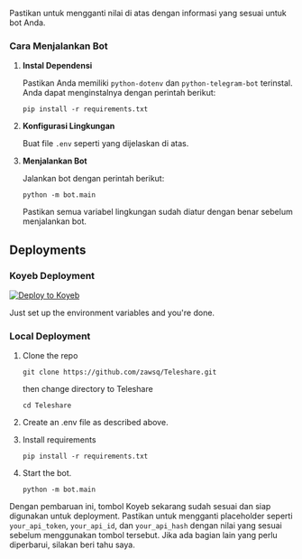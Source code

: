 
Pastikan untuk mengganti nilai di atas dengan informasi yang sesuai untuk bot Anda.

### Cara Menjalankan Bot

1. **Instal Dependensi**

   Pastikan Anda memiliki `python-dotenv` dan `python-telegram-bot` terinstal. Anda dapat menginstalnya dengan perintah berikut:

   ```
   pip install -r requirements.txt
   ```

2. **Konfigurasi Lingkungan**

   Buat file `.env` seperti yang dijelaskan di atas.

3. **Menjalankan Bot**

   Jalankan bot dengan perintah berikut:

   ```
   python -m bot.main
   ```

   Pastikan semua variabel lingkungan sudah diatur dengan benar sebelum menjalankan bot.

## Deployments

### Koyeb Deployment

[![Deploy to Koyeb](https://www.koyeb.com/static/images/deploy/button.svg)](https://app.koyeb.com/deploy?type=git&repository=github.com/AlekBaikHati/Teleshare&branch=main&name=teleshare&env%5BAPI_TOKEN%5D=your_api_token&env%5BAPI_ID%5D=your_api_id&env%5BAPI_HASH%5D=your_api_hash&env%5BTARGET%5D=-1002412629469,-1002292422802&env%5BADMIN%5D=wiburich,Ghsd77,blalil_girl)

Just set up the environment variables and you're done.

### Local Deployment

1. Clone the repo
   ```
   git clone https://github.com/zawsq/Teleshare.git
   ```
   then change directory to Teleshare 
   ```
   cd Teleshare
   ```

2. Create an .env file as described above.

3. Install requirements
   ```
   pip install -r requirements.txt
   ```

4. Start the bot.
   ```
   python -m bot.main
   ```

Dengan pembaruan ini, tombol Koyeb sekarang sudah sesuai dan siap digunakan untuk deployment. Pastikan untuk mengganti placeholder seperti `your_api_token`, `your_api_id`, dan `your_api_hash` dengan nilai yang sesuai sebelum menggunakan tombol tersebut. Jika ada bagian lain yang perlu diperbarui, silakan beri tahu saya.